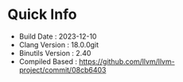 # Quick Info
* Build Date : 2023-12-10
* Clang Version : 18.0.0git
* Binutils Version : 2.40
* Compiled Based : https://github.com/llvm/llvm-project/commit/08cb6403
